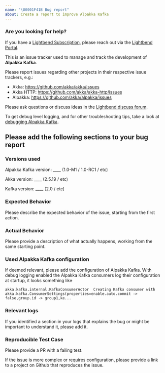 ```yaml
---
name: "\U0001F41B Bug report"
about: Create a report to improve Alpakka Kafka
---
```


### Are you looking for help?

If you have a [Lightbend Subscription](https://www.lightbend.com/lightbend-platform-subscription), please reach out via the [Lightbend Portal](https://portal.lightbend.com/).

This is an issue tracker used to manage and track the development of **Alpakka Kafka**.

Please report issues regarding other projects in their respective issue trackers, e.g.:
 - Akka:      https://github.com/akka/akka/issues 
 - Akka HTTP: https://github.com/akka/akka-http/issues 
 - Alpakka:   https://github.com/akka/alpakka/issues 

Please ask questions or discuss ideas in the [Lightbend discuss forum](https://discuss.lightbend.com/c/akka/streams-and-alpakka).

To get debug level logging, and for other troubleshooting tips, take a look at [debugging Alpakka Kafka](https://doc.akka.io/docs/akka-stream-kafka/current/debugging.html).


## Please add the following sections to your bug report

### Versions used 
Alpakka Kafka version: ____ (1.0-M1 / 1.0-RC1 / etc)

Akka version: ____ (2.5.19 / etc)

Kafka version: ____ (2.0 / etc)


### Expected Behavior

Please describe the expected behavior of the issue, starting from the first action.


### Actual Behavior

Please provide a description of what actually happens, working from the same starting point.


### Used Alpakka Kafka configuration

If deemed relevant, please add the configuration of Alpakka Kafka. With debug logging enabled the Alpakka Kafka consumers log their configuration at startup, it looks something like
```
akka.kafka.internal.KafkaConsumerActor  Creating Kafka consumer with akka.kafka.ConsumerSettings(properties=enable.auto.commit -> false,group.id -> group1,ke...
```


### Relevant logs

If you identified a section in your logs that explains the bug or might be important to understand it, please add it.


### Reproducible Test Case

Please provide a PR with a failing test.

If the issue is more complex or requires configuration, please provide a link to a project on Github that reproduces the issue.
